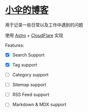 # [小伞的博客](https://blog.xiaosan.online/)

用于记录一些日常以及工作中遇到的问题

使用 [Astro](https://docs.astro.build/zh-cn/getting-started/) + [CloudFlare](https://dash.cloudflare.com/) 实现

Features:
- [x] Search Support 
- [x] Tag support
- [ ] Category support
- [ ] Sitemap support
- [ ] RSS Feed support
- [ ] Markdown & MDX support

